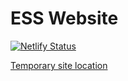 # ESS Website

[![Netlify Status](https://api.netlify.com/api/v1/badges/c7be154d-64a6-46cd-9901-a76ec63e47c9/deploy-status)](https://app.netlify.com/sites/essucalgary/deploys)

[Temporary site location](http://essucalgary.netlify.app)
